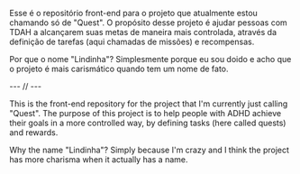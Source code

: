 Esse é o repositório front-end para o projeto que atualmente estou chamando só de "Quest". O propósito desse projeto é ajudar pessoas com TDAH a alcançarem suas metas de maneira mais controlada, através da definição de tarefas (aqui chamadas de missões) e recompensas.

Por que o nome "Lindinha"? Simplesmente porque eu sou doido e acho que o projeto é mais carismático quando tem um nome de fato.

--- // ---

This is the front-end repository for the project that I'm currently just calling "Quest". The purpose of this project is to help people with ADHD achieve their goals in a more controlled way, by defining tasks (here called quests) and rewards.

Why the name "Lindinha"? Simply because I'm crazy and I think the project has more charisma when it actually has a name.
